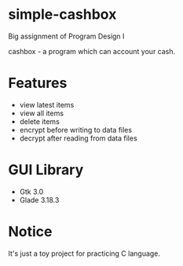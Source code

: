 # simple-cashbox
Big assignment of Program Design I

cashbox - a program which can account your cash.

# Features
* view latest items
* view all items
* delete items
* encrypt before writing to data files
* decrypt after reading from data files

# GUI Library
* Gtk 3.0
* Glade 3.18.3

# Notice
It's just a toy project for practicing C language.
